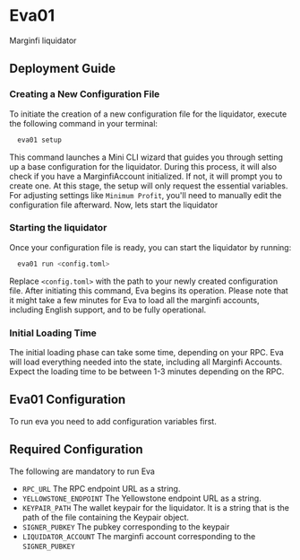 
# Eva01

Marginfi liquidator

## Deployment Guide
### Creating a New Configuration File

To initiate the creation of a new configuration file for the liquidator, execute the following command in your terminal:

```bash
  eva01 setup
```

This command launches a Mini CLI wizard that guides you through setting up a base configuration for the liquidator. During this process, it will also check if you have a MarginfiAccount initialized. If not, it will prompt you to create one. At this stage, the setup will only request the essential variables. For adjusting settings like `Minimum Profit`, you'll need to manually edit the configuration file afterward.
Now, lets start the liquidator

### Starting the liquidator

Once your configuration file is ready, you can start the liquidator by running:

```bash
  eva01 run <config.toml>
```

Replace `<config.toml>` with the path to your newly created configuration file. After initiating this command, Eva begins its operation. Please note that it might take a few minutes for Eva to load all the marginfi accounts, including English support, and to be fully operational.

### Initial Loading Time

The initial loading phase can take some time, depending on your RPC. Eva will load everything needed into the state, including all Marginfi Accounts. Expect the loading time to be between 1-3 minutes depending on the RPC.
## Eva01 Configuration

To run eva you need to add configuration variables first.

## Required Configuration

The following are mandatory to run Eva

- `RPC_URL` The RPC endpoint URL as a string.
- `YELLOWSTONE_ENDPOINT` The Yellowstone endpoint URL as a string.
- `KEYPAIR_PATH` The wallet keypair for the liquidator. It is a string that is the path of the file containing the Keypair object.
- `SIGNER_PUBKEY` The pubkey corresponding to the keypair
- `LIQUIDATOR_ACCOUNT` The marginfi account corresponding to the `SIGNER_PUBKEY`



